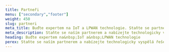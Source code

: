 ```yaml
---
title: Partneři
menu: ["secondary","footer"]
weight: 450
slug: partneri
meta_title: Buďte expertem na IoT a LPWAN technologie. Staňte se partnerem HARDWARIO
meta_description: Staňte se naším partnerem a nabízejte technologicky vyspělá řešení pod vlastní značkou.
heading: Buďte expertem na&nbsp;IoT a&nbsp;LPWAN technologie
perex: Staňte se naším partnerem a nabízejte technologicky vyspělá řešení pod vlastní značkou.
---
```

